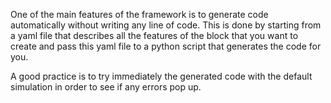 
One of the main features of the framework is to generate code automatically without writing any line of code.
This is done by starting from a yaml file that describes all the features of the block that you want to create and pass this yaml file to a python script that generates the code for you.

A good practice is to try immediately the generated code with the default simulation in order to see if any errors pop up.

